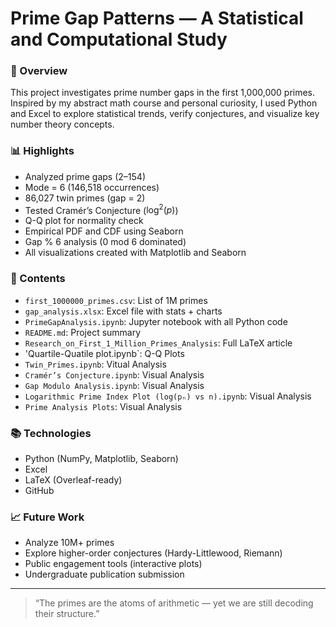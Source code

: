 # Prime Gap Patterns — A Statistical and Computational Study

### 📌 Overview

This project investigates prime number gaps in the first 1,000,000 primes. Inspired by my abstract math course and personal curiosity, I used Python and Excel to explore statistical trends, verify conjectures, and visualize key number theory concepts.

### 📊 Highlights

- Analyzed prime gaps (2–154)
- Mode = 6 (146,518 occurrences)
- 86,027 twin primes (gap = 2)
- Tested Cramér’s Conjecture ($\log^2(p)$)
- Q-Q plot for normality check
- Empirical PDF and CDF using Seaborn
- Gap % 6 analysis (0 mod 6 dominated)
- All visualizations created with Matplotlib and Seaborn

### 📁 Contents

- `first_1000000_primes.csv`: List of 1M primes
- `gap_analysis.xlsx`: Excel file with stats + charts
- `PrimeGapAnalysis.ipynb`: Jupyter notebook with all Python code
- `README.md`: Project summary
- `Research_on_First_1_Million_Primes_Analysis`: Full LaTeX article
- 'Quartile-Quatile plot.ipynb`: Q-Q Plots
- `Twin_Primes.ipynb`: Vitual Analysis
- `Cramér’s Conjecture.ipynb`: Visual Analysis
- `Gap Modulo Analysis.ipynb`: Visual Analysis
- `Logarithmic Prime Index Plot (log(pₙ) vs n).ipynb`: Visual Analysis
- `Prime Analysis Plots`: Visual Analysis

### 📚 Technologies

- Python (NumPy, Matplotlib, Seaborn)
- Excel
- LaTeX (Overleaf-ready)
- GitHub

### 📈 Future Work

- Analyze 10M+ primes
- Explore higher-order conjectures (Hardy-Littlewood, Riemann)
- Public engagement tools (interactive plots)
- Undergraduate publication submission

---

> “The primes are the atoms of arithmetic — yet we are still decoding their structure.”
